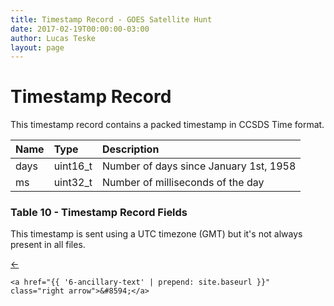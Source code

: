 ```yaml
---
title: Timestamp Record - GOES Satellite Hunt
date: 2017-02-19T00:00:00-03:00
author: Lucas Teske
layout: page
---
```


# Timestamp Record

This timestamp record contains a packed timestamp in CCSDS Time format.

| Name | Type | Description |
| :--- | :--- | :--- |
| days | uint16\_t | Number of days since January 1st, 1958 |
| ms | uint32\_t | Number of milliseconds of the day |

### Table 10 - Timestamp Record Fields

This timestamp is sent using a UTC timezone \(GMT\) but it's not always present in all files.

<div class="pagination">
    <a href="{{ '4-annotation-record' | prepend: site.baseurl }}" class="left arrow">&#8592;</a>

    <a href="{{ '6-ancillary-text' | prepend: site.baseurl }}" class="right arrow">&#8594;</a>
</div>
